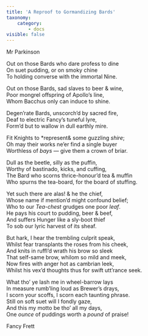 ```yaml
---
title: 'A Reproof to Gormandizing Bards'
taxonomy:
    category:
        - docs
visible: false
---
```


<div class="author">Mr Parkinson</div>

Out on those Bards who dare profess to dine  
On suet pudding, or on smoky chine  
To holding converse with the immortal Nine.  
  
Out on those Bards, sad slaves to beer & wine,  
Poor mongrel offspring of Apollo’s line,  
Whom Bacchus only can induce to shine.  
  
Degen’rate Bards, unscorch’d by sacred fire,  
Deaf to electric Fancy’s tuneful lyre,  
Form’d but to wallow in dull earthly mire.  
  
Fit Knights to *represent& some guzzling *shire*;  
Oh may their works ne’er find a single buyer  
Worthless of *bays* — give them a crown of briar.  
  
Dull as the beetle, silly as the puffin,  
Worthy of bastinado, kicks, and cuffing,  
The Bard who scorns thrice-honour’d tea & muffin  
Who spurns the tea-board, for the board of stuffing.  
  
Yet such there are alas! & he the chief,  
Whose name if mention’d might confound belief;  
Who to our *Tea-chest* grudges one poor *leaf*.  
He pays his court to pudding, beer & beef,  
And suffers Hunger like a sly-boot thief  
To sob our lyric harvest of its sheaf.  
  
But hark, I hear the trembling culprit speak,  
Whilst fear transplants the roses from his cheek,  
And knits in ruffl’d wrath his brow so sleek  
That self-same brow, whilom so mild and meek,  
Now fires with anger hot as cambrian leek,  
Whilst his vex’d thoughts thus for swift utt’rance seek.  
  
What tho’ ye lash me in wheel-barrow lays  
In measure rumb’ling loud as Brewer’s drays,  
I scorn your scoffs, I scorn each taunting phrase.  
Still on soft suet will I fondly gaze,  
And this my motto be tho’ all my days,  
One *ounce* of puddings worth a *pound* of praise!  
  
Fancy Frett